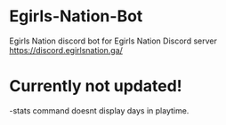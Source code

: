 # Egirls-Nation-Bot
 Egirls Nation discord bot for Egirls Nation Discord server
 https://discord.egirlsnation.ga/

# Currently not updated!
-stats command doesnt display days in playtime.

